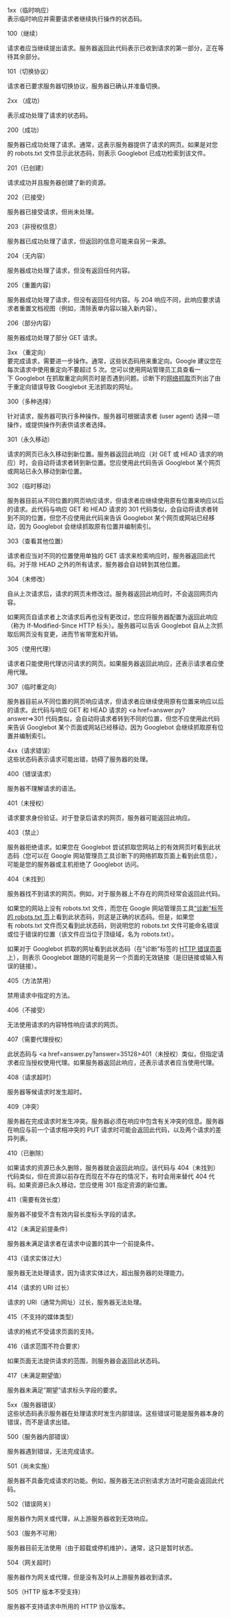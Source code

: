 1xx（临时响应）  
表示临时响应并需要请求者继续执行操作的状态码。

100（继续）

请求者应当继续提出请求。服务器返回此代码表示已收到请求的第一部分，正在等待其余部分。

101（切换协议）

请求者已要求服务器切换协议，服务器已确认并准备切换。

2xx （成功）

表示成功处理了请求的状态码。

200（成功）

服务器已成功处理了请求。通常，这表示服务器提供了请求的网页。如果是对您的 robots.txt 文件显示此状态码，则表示 Googlebot 已成功检索到该文件。

201（已创建）

请求成功并且服务器创建了新的资源。

202（已接受）

服务器已接受请求，但尚未处理。

203（非授权信息）

服务器已成功处理了请求，但返回的信息可能来自另一来源。

204（无内容）

服务器成功处理了请求，但没有返回任何内容。

205（重置内容）

服务器成功处理了请求，但没有返回任何内容。与 204 响应不同，此响应要求请求者重置文档视图（例如，清除表单内容以输入新内容）。

206（部分内容）

服务器成功处理了部分 GET 请求。

3xx （重定向）  
要完成请求，需要进一步操作。通常，这些状态码用来重定向。Google 建议您在每次请求中使用重定向不要超过 5 次。您可以使用网站管理员工具查看一下 Googlebot 在抓取重定向网页时是否遇到问题。诊断下的[网络抓取](http://www.google.cn/support/webmasters/bin/answer.py?answer=35156)页列出了由于重定向错误导致 Googlebot 无法抓取的网址。

300（多种选择）

针对请求，服务器可执行多种操作。服务器可根据请求者 (user agent) 选择一项操作，或提供操作列表供请求者选择。

301（永久移动）

请求的网页已永久移动到新位置。服务器返回此响应（对 GET 或 HEAD 请求的响应）时，会自动将请求者转到新位置。您应使用此代码告诉 Googlebot 某个网页或网站已永久移动到新位置。

302（临时移动）

服务器目前从不同位置的网页响应请求，但请求者应继续使用原有位置来响应以后的请求。此代码与响应 GET 和 HEAD 请求的 301 代码类似，会自动将请求者转到不同的位置，但您不应使用此代码来告诉 Googlebot 某个网页或网站已经移动，因为 Googlebot 会继续抓取原有位置并编制索引。

303（查看其他位置）

请求者应当对不同的位置使用单独的 GET 请求来检索响应时，服务器返回此代码。对于除 HEAD 之外的所有请求，服务器会自动转到其他位置。

304（未修改）

自从上次请求后，请求的网页未修改过。服务器返回此响应时，不会返回网页内容。

如果网页自请求者上次请求后再也没有更改过，您应将服务器配置为返回此响应（称为 If-Modified-Since HTTP 标头）。服务器可以告诉 Googlebot 自从上次抓取后网页没有变更，进而节省带宽和开销。

305（使用代理）

请求者只能使用代理访问请求的网页。如果服务器返回此响应，还表示请求者应使用代理。

307（临时重定向）

服务器目前从不同位置的网页响应请求，但请求者应继续使用原有位置来响应以后的请求。此代码与响应 GET 和 HEAD 请求的 <a href=answer.py?answer=>301</a> 代码类似，会自动将请求者转到不同的位置，但您不应使用此代码来告诉 Googlebot 某个页面或网站已经移动，因为 Googlebot 会继续抓取原有位置并编制索引。

4xx（请求错误）  
这些状态码表示请求可能出错，妨碍了服务器的处理。

400（错误请求）

服务器不理解请求的语法。

401（未授权）

请求要求身份验证。对于登录后请求的网页，服务器可能返回此响应。

403（禁止）

服务器拒绝请求。如果您在 Googlebot 尝试抓取您网站上的有效网页时看到此状态码（您可以在 Google 网站管理员工具诊断下的网络抓取页面上看到此信息），可能是您的服务器或主机拒绝了 Googlebot 访问。

404（未找到）

服务器找不到请求的网页。例如，对于服务器上不存在的网页经常会返回此代码。

如果您的网站上没有 robots.txt 文件，而您在 Google 网站管理员工具[“诊断”标签的 robots.txt 页](http://www.google.cn/support/webmasters/bin/answer.py?answer=35237)上看到此状态码，则这是正确的状态码。但是，如果您有 robots.txt 文件而又看到此状态码，则说明您的 robots.txt 文件可能命名错误或位于错误的位置（该文件应当位于顶级域，名为 robots.txt）。

如果对于 Googlebot 抓取的网址看到此状态码（在”诊断”标签的 [HTTP 错误页面](http://www.google.cn/support/webmasters/bin/answer.py?answer=35122)上），则表示 Googlebot 跟随的可能是另一个页面的无效链接（是旧链接或输入有误的链接）。

405（方法禁用）

禁用请求中指定的方法。

406（不接受）

无法使用请求的内容特性响应请求的网页。

407（需要代理授权）

此状态码与 <a href=answer.py?answer=35128>401（未授权）</a>类似，但指定请求者应当授权使用代理。如果服务器返回此响应，还表示请求者应当使用代理。

408（请求超时）

服务器等候请求时发生超时。

409（冲突）

服务器在完成请求时发生冲突。服务器必须在响应中包含有关冲突的信息。服务器在响应与前一个请求相冲突的 PUT 请求时可能会返回此代码，以及两个请求的差异列表。

410（已删除）

如果请求的资源已永久删除，服务器就会返回此响应。该代码与 404（未找到）代码类似，但在资源以前存在而现在不存在的情况下，有时会用来替代 404 代码。如果资源已永久移动，您应使用 301 指定资源的新位置。

411（需要有效长度）

服务器不接受不含有效内容长度标头字段的请求。

412（未满足前提条件）

服务器未满足请求者在请求中设置的其中一个前提条件。

413（请求实体过大）

服务器无法处理请求，因为请求实体过大，超出服务器的处理能力。

414（请求的 URI 过长）

请求的 URI（通常为网址）过长，服务器无法处理。

415（不支持的媒体类型）

请求的格式不受请求页面的支持。

416（请求范围不符合要求）

如果页面无法提供请求的范围，则服务器会返回此状态码。

417（未满足期望值）

服务器未满足”期望”请求标头字段的要求。

5xx（服务器错误）  
这些状态码表示服务器在处理请求时发生内部错误。这些错误可能是服务器本身的错误，而不是请求出错。

500（服务器内部错误）

服务器遇到错误，无法完成请求。

501（尚未实施）

服务器不具备完成请求的功能。例如，服务器无法识别请求方法时可能会返回此代码。

502（错误网关）

服务器作为网关或代理，从上游服务器收到无效响应。

503（服务不可用）

服务器目前无法使用（由于超载或停机维护）。通常，这只是暂时状态。

504（网关超时）

服务器作为网关或代理，但是没有及时从上游服务器收到请求。

505（HTTP 版本不受支持）

服务器不支持请求中所用的 HTTP 协议版本。
